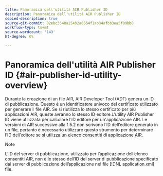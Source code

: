 ```yaml
---
title: Panoramica dell'utilità AIR Publisher ID
description: Panoramica dell'utilità AIR Publisher ID
copied-description: true
source-git-commit: 02ebc3548a254b2a6554f1ab34afbb3ea5f09bb8
workflow-type: tm+mt
source-wordcount: '143'
ht-degree: 0%

---
```


# Panoramica dell&#39;utilità AIR Publisher ID {#air-publisher-id-utility-overview}

Durante la creazione di un file AIR, AIR Developer Tool (ADT) genera un ID di pubblicazione. Questo è un identificatore univoco del certificato utilizzato per generare il file AIR. Se si riutilizza lo stesso certificato per più applicazioni AIR, queste avranno lo stesso ID editore.L&#39;utility AIR Publisher ID viene utilizzata per calcolare l&#39;ID editore per un&#39;applicazione AIR. Le versioni di AIR successive alla 1.5.2 non scrivono l’ID dell’editore generato in un file, pertanto è necessario utilizzare questo strumento per determinare l’ID dell’editore se si utilizza un elenco consentiti di applicazione AIR.

>[!NOTE]
>
>L’ID del server di pubblicazione, utilizzato per l’applicazione dell’elenco consentiti AIR, non è lo stesso dell’ID del server di pubblicazione specificato dal server di pubblicazione dell’applicazione nel file [!DNL application.xml] file.
